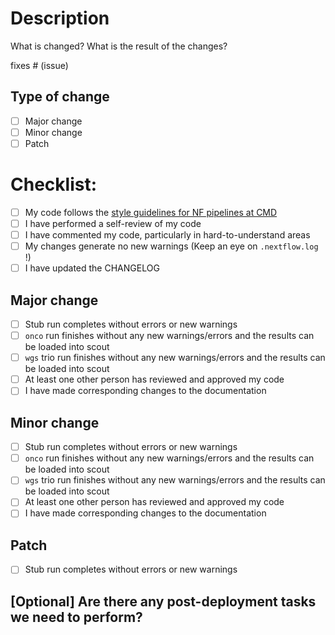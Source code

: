 <!--
# clinical-genomics-lund/nextflow_wgs pull request
-->
# Description

<!--
Add a description of changes below and a description of the expected outcome.
-->

What is changed? What is the result of the changes?

<!--
    Are there any issue or issues that are linked to this PR? 
    Use Github's syntax for closing keywords: `closes #1` or `fixes #1`
-->

fixes # (issue)

## Type of change

<!--
    Major change counts as a change that breaks backward compatilbity
    Minor change is a substantial change that requires testing before deployment
    Patch is a minor change like a bug fix, code comment/style fix, etc.
-->

- [ ] Major change 
- [ ] Minor change
- [ ] Patch

# Checklist:

- [ ] My code follows the [style guidelines for NF pipelines at CMD](http://mtlucmds1.lund.skane.se/wiki/doku.php?id=nextflow&s[]=nextflow#code_style_at_cmd)
- [ ] I have performed a self-review of my code
- [ ] I have commented my code, particularly in hard-to-understand areas
- [ ] My changes generate no new warnings (Keep an eye on `.nextflow.log` !)
- [ ] I have updated the CHANGELOG

<!--
    Select applicable checklist based on selection under # Type of change
    and delete the sections that do not apply to this PR:
-->

## Major change

- [ ] Stub run completes without errors or new warnings
- [ ] `onco` run finishes without any new warnings/errors and the results can be loaded into scout
- [ ] `wgs` trio run finishes without any new warnings/errors  and the results can be loaded into scout
- [ ] At least one other person has reviewed and approved my code
- [ ] I have made corresponding changes to the documentation

## Minor change

- [ ] Stub run completes without errors or new warnings
- [ ] `onco` run finishes without any new warnings/errors and the results can be loaded into scout
- [ ] `wgs` trio run finishes without any new warnings/errors  and the results can be loaded into scout
- [ ] At least one other person has reviewed and approved my code
- [ ] I have made corresponding changes to the documentation

## Patch

- [ ] Stub run completes without errors or new warnings

## [Optional] Are there any post-deployment tasks we need to perform?
 
<!--
Are there any 
-->
